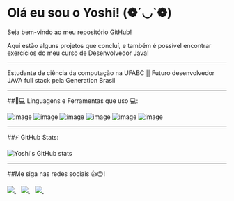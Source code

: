 # Olá eu sou o Yoshi! (❁´◡`❁)
  Seja bem-vindo ao meu repositório GitHub!

   Aqui estão alguns projetos que concluí, 
e também é possível encontrar exercícios
do meu curso de Desenvolvedor Java!
                                 
__________________________________________________________________________________________________________________________________________
Estudante de ciência da computação na UFABC ||
Futuro desenvolvedor JAVA full stack pela Generation Brasil
__________________________________________________________________________________________________________________________________________
##🚀💻 Linguagens e Ferramentas que uso 💻:


![image](https://img.shields.io/badge/HTML5-E34F26?style=for-the-badge&logo=html5&logoColor=white)
![image](https://img.shields.io/badge/Java-ED8B00?style=for-the-badge&logo=java&logoColor=white)
![image](https://img.shields.io/badge/MySQL-00000F?style=for-the-badge&logo=mysql&logoColor=white)
![image](https://img.shields.io/badge/Angular-DD0031?style=for-the-badge&logo=angular&logoColor=white)
![image](https://img.shields.io/badge/Eclipse-2C2255?style=for-the-badge&logo=eclipse&logoColor=white)
![image](https://img.shields.io/badge/Docker-2CA5E0?style=for-the-badge&logo=docker&logoColor=white)

__________________________________________________________________________________________________________________________________________
##⚡ GitHub Stats:
<p align >

![Yoshi's GitHub stats](https://github-readme-stats.vercel.app/api?username=YoshiiTsuu&show_icons=true&theme=radical)



__________________________________________________________________________________________________________________________________________
##Me siga nas redes sociais 👍😊!
<p align>

  <a href="https://www.linkedin.com/in/yoshimitsu-miyahira/">
    <img src="https://img.shields.io/badge/LinkedIn-0077B5?style=for-the-badge&logo=linkedin&logoColor=white" />
  </a>&nbsp;&nbsp;
  <a href="https://www.facebook.com/yoshimitsu.miyahira">
    <img src="https://img.shields.io/badge/Facebook-1877F2?style=for-the-badge&logo=facebook&logoColor=white" />        
  </a>&nbsp;&nbsp;
    <a href="https://www.instagram.com/yoshi_tsu">
    <img src="https://img.shields.io/badge/Instagram-E4405F?style=for-the-badge&logo=instagram&logoColor=white" />        
  </a>&nbsp;&nbsp;
